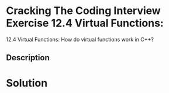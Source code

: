 # Cracking The Coding Interview Exercise 12.4 Virtual Functions:

12.4 Virtual Functions: How do virtual functions work in C++?

## Description


# Solution
